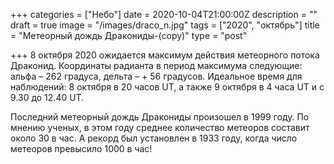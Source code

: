 +++
categories = ["Небо"]
date = 2020-10-04T21:00:00Z
description = ""
draft = true
image = "/images/draco_n.jpg"
tags = ["2020", "октябрь"]
title = "Метеорный дождь Дракониды-(copy)"
type = "post"

+++
8 октября 2020 ожидается максимум действия метеорного потока Драконид. Координаты радианта в период максимума следующие: альфа – 262 градуса, дельта – + 56 градусов. Идеальное время для наблюдений: 8 октября в 20 часов UT, а также 9 октября в 4 часа UT и с 9.30 до 12.40 UT.  
  
Последний метеорный дождь Дракониды произошел в 1999 году. По мнению ученых, в этом году среднее количество метеоров составит около 30 в час. А рекорд был установлен в 1933 году, когда число метеоров превысило 1000 в час!